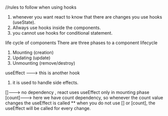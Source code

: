 //rules to follow when using hooks

1. whenever you want react to know that there are changes you use hooks (useState).
2. Allways use hooks inside the components.
3. you cannot use hooks for conditional statement.

life cycle of components
There are three phases to a component lifecycle

1. Mounting (creation)
2. Updating (update)
3. Unmounting (remove/destroy)

useEffect ---> this is another hook

1. it is used to handle side effects.

[]---> no dependency , react uses useEffect only in mounting phase
[count]---> here we have count dependency, so whenever the count value changes the useEffect is called
\*\* when you do not use [] or [count], the useEffect will be called for every change.

